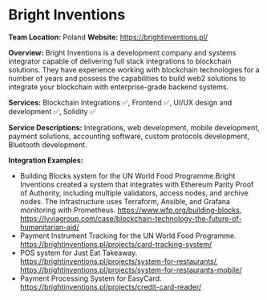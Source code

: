 # Bright Inventions
**Team Location:** Poland
**Website:** https://brightinventions.pl/ 

**Overview:**
Bright Inventions is a development company and systems integrator capable of delivering full stack integrations to blockchain solutions. They have experience working with blockchain technologies for a number of years and possess the capabilities to build web2 solutions to integrate your blockchain with enterprise-grade backend systems.

**Services:** 
Blockchain Integrations ✅, Frontend ✅, UI/UX design and development ✅, Solidity ✅ 

**Service Descriptions:** Integrations, web development, mobile development, payment solutions, accounting software, custom protocols development, Bluetooth development.

**Integration Examples:** 
* Building Blocks system for the UN World Food Programme.Bright Inventions created a system that integrates with Ethereum Parity Proof of Authority, including multiple validators, access nodes, and archive nodes. The infrastructure uses Terraform, Ansible, and Grafana monitoring with Prometheus. https://www.wfp.org/building-blocks, https://lyviagroup.com/case/blockchain-technology-the-future-of-humanitarian-aid/
* Payment Instrument Tracking for the UN World Food Programme. https://brightinventions.pl/projects/card-tracking-system/
* POS system for Just Eat Takeaway. https://brightinventions.pl/projects/system-for-restaurants/, https://brightinventions.pl/projects/system-for-restaurants-mobile/
* Payment Processing System for EasyCard. https://brightinventions.pl/projects/credit-card-reader/


